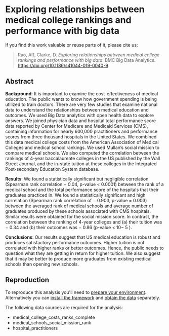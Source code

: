 # Exploring relationships between medical college rankings and performance with big data

If you find this work valuable or reuse parts of it, please cite us: 
> Rao, AR, Clarke, D. *Exploring relationships between medical college rankings and performance with big data*. BMC Big Data Analytics. <https://doi.org/10.1186/s41044-019-0040-9>

## Abstract

**Background**: It is important to examine the cost-effectiveness of medical education.
The public wants to know how government spending is being utilized to train
doctors. There are very few studies that examine national data to understand the
relationships between medical education and outcomes.
We used Big Data analytics with open health data to explore answers. We joined
physician data and hospital total performance score data reported by Center for
Medicare and Medicaid Services (CMS), containing information for nearly 600,000
practitioners and performance scores from three thousand hospitals in the United
States. We combined this data medical college costs from the American Association
of Medical Colleges and medical school rankings. We used Mullan’s social mission to
compare medical schools. We also computed the correlation between the rankings
of 4-year baccalaureate colleges in the US published by the Wall Street Journal, and
the in-state tuition at these colleges in the Integrated Post-secondary Education
System database.

**Results**: We found a statistically significant but negligible correlation (Spearman rank
correlation − 0.04, p-value < 0.0001) between the rank of a medical school and the
total performance score of the hospitals that their graduates practiced in. We found
a statistically significant and high correlation (Spearman rank correlation of − 0.903,
p-value = 0.003) between the averaged rank of medical schools and average number
of graduates produced by these schools associated with CMS hospitals. Similar
results were obtained for the social mission score. In contrast, the correlation
between the ranking of 4-year colleges and (a) their tuition was − 0.34 and (b) their
outcomes was − 0.86 (p-value < 10− 5
).

**Conclusions**: Our results suggest that US medical education is robust and produces
satisfactory performance outcomes. Higher tuition is not correlated with higher ranks
or better outcomes. Hence, the public needs to question what they are getting in
return for higher tuition. We also suggest that it may be better to produce more
graduates from existing medical schools than opening new schools.


## Reproduction
To reproduce this analysis you'll need to [prepare your environment](https://github.com/fdudatamining/system). Alternatively you can [install the framework](https://github.com/fdudatamining/framework) and [obtain the data](https://github.com/fdudatamining/data) separately.

The following data sources are required for the analysis:
- medical_college_costs_ranks_complete
- medical_schools_social_mission_rank
- hospital_practitioners

